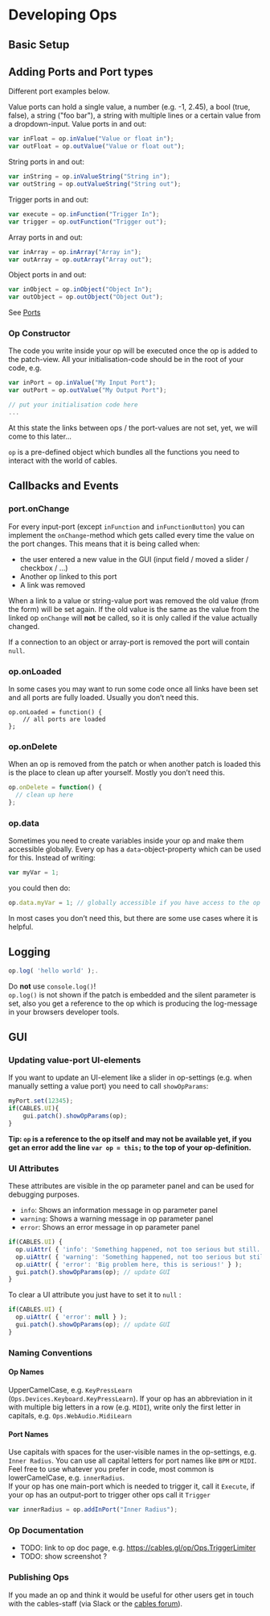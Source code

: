 # Developing Ops

## Basic Setup

## Adding Ports and Port types

Different port examples below.

Value ports can hold a single value, a number (e.g. -1, 2.45), a bool (true, false), a string ("foo bar"), a string with multiple lines or a certain value from a dropdown-input.
Value ports in and out:
```javascript
var inFloat = op.inValue("Value or float in");
var outFloat = op.outValue("Value or float out");
```
String ports in and out:
```javascript
var inString = op.inValueString("String in");
var outString = op.outValueString("String out");
```
Trigger ports in and out:
```javascript
var execute = op.inFunction("Trigger In");
var trigger = op.outFunction("Trigger out");
```
Array ports in and out:
```javascript
var inArray = op.inArray("Array in");
var outArray = op.outArray("Array out");
```
Object ports in and out:
```javascript
var inObject = op.inObject("Object In");
var outObject = op.outObject("Object Out");
```


See [Ports](../dev_creating_ports/dev_creating_ports.html)


### Op Constructor

The code you write inside your op will be executed once the op is added to the patch-view.
All your initialisation-code should be in the root of your code, e.g.

```javascript
var inPort = op.inValue("My Input Port");
var outPort = op.outValue("My Output Port");

// put your initialisation code here
...
```

At this state the links between ops / the port-values are not set, yet, we will come to this later…

`op` is a pre-defined object which bundles all the functions you need to interact with the world of cables.


## Callbacks and Events

### port.onChange

For every input-port (except `inFunction` and `inFunctionButton`) you can implement the `onChange`-method which gets called every time the value on the port changes. This means that it is being called when:

- the user entered a new value in the GUI (input field / moved a slider / checkbox / …)
- Another op linked to this port
- A link was removed

When a link to a value or string-value port was removed the old value (from the form) will be set again. If the old value is the same as the value from the linked op `onChange` will **not** be called, so it is only called if the value actually changed.

If a connection to an object or array-port is removed the port will contain `null`.

### op.onLoaded

In some cases you may want to run some code once all links have been set and all ports are fully loaded. Usually you don’t need this.

```
op.onLoaded = function() {
	// all ports are loaded  
};
```

### op.onDelete

When an op is removed from the patch or when another patch is loaded this is the place to clean up after yourself. Mostly you don’t need this.

```javascript
op.onDelete = function() {
  // clean up here
};
```

### op.data

Sometimes you need to create variables inside your op and make them accessible globally. Every op has a `data`-object-property which can be used for this. Instead of writing:
```javascript
var myVar = 1;
```

you could then do:
```javascript
op.data.myVar = 1; // globally accessible if you have access to the op
```

In most cases you don’t need this, but there are some use cases where it is helpful.

## Logging

```javascript
op.log( 'hello world' );.   
```

Do **not** use `console.log()`!   
`op.log()` is not shown if the patch is embedded and the silent parameter is set, also you get a reference to the op which is producing the log-message in your browsers developer tools.

## GUI

### Updating value-port UI-elements

If you want to update an UI-element like a slider in op-settings (e.g. when manually setting a value port) you need to call `showOpParams`:

```javascript
myPort.set(12345);
if(CABLES.UI){
	gui.patch().showOpParams(op);
}
```
**Tip: `op` is a reference to the op itself and may not be available yet, if you get an error add the line `var op = this;` to the top of your op-definition.**

### UI Attributes

These attributes are visible in the op parameter panel and can be used for debugging purposes.

- `info`: Shows an information message in op parameter panel
- `warning`: Shows a warning message in op parameter panel
- `error`: Shows an error message in op parameter panel

```javascript
if(CABLES.UI) {
  op.uiAttr( { 'info': 'Something happened, not too serious but still...' } );
  op.uiAttr( { 'warning': 'Something happened, not too serious but still...' } );
  op.uiAttr( { 'error': 'Big problem here, this is serious!' } );
  gui.patch().showOpParams(op); // update GUI
}
```

To clear a UI attribute you just have to set it to `null` :

```javascript
if(CABLES.UI) {
  op.uiAttr( { 'error': null } );
  gui.patch().showOpParams(op); // update GUI
}
```

### Naming Conventions

#### Op Names

UpperCamelCase, e.g. `KeyPressLearn` (`Ops.Devices.Keyboard.KeyPressLearn`). If your op has an abbreviation in it with multiple big letters in a row (e.g. `MIDI`), write only the first letter in capitals, e.g. `Ops.WebAudio.MidiLearn`

#### Port Names

Use capitals with spaces for the user-visible names in the op-settings, e.g. `Inner Radius`. You can use all capital letters for port names like `BPM` or `MIDI`.
Feel free to use whatever you prefer in code, most common is lowerCamelCase, e.g. `innerRadius`.  
If your op has one main-port which is needed to trigger it, call it `Execute`, if your op has an output-port to trigger other ops call it `Trigger`


```javascript
var innerRadius = op.addInPort("Inner Radius");
```

### Op Documentation

- TODO: link to op doc page, e.g. https://cables.gl/op/Ops.TriggerLimiter
- TODO: show screenshot ?

### Publishing Ops

If you made an op and think it would be useful for other users get in touch with the cables-staff (via Slack or the [cables forum](https://forum.cables.gl/)).
